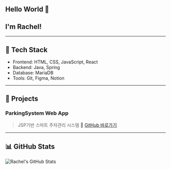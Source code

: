 ## Hello World 👋
## I'm Rachel!
<!--
**sjyun0507/sjyun0507** is a ✨ _special_ ✨ repository because its `README.md` (this file) appears on your GitHub profile.

Here are some ideas to get you started:

- 🔭 I’m currently working on ...
- 🌱 I’m currently learning ...
- 👯 I’m looking to collaborate on ...
- 🤔 I’m looking for help with ...
- 💬 Ask me about ...
- 📫 How to reach me: ...
- 😄 Pronouns: ...
- ⚡ Fun fact: ...
-->


---

## 🔧 Tech Stack

- Frontend: HTML, CSS, JavaScript, React
- Backend: Java, Spring
- Database: MariaDB
- Tools: Git, Figma, Notion

---

## 📌 Projects
<!--
### 📝 Diary Web App
> Java 기반 OOP 설계 일기장 웹앱  
기능: 로그인, 일기 작성/수정/삭제  
🔗 [GitHub 바로가기](https://github.com/사용자이름/프로젝트)

### ✅ TodoList Web App
> React로 만든 할 일 관리 앱  
모달 기능 및 편집 지원  
🔗 [GitHub 바로가기](https://github.com/사용자이름/프로젝트)

-->
### ParkingSystem Web App
> JSP기반 스마트 주차관리 시스탬
🔗 [GitHub 바로가기](https://github.com/sjyun0507/SmartParking_System.git)
---

## 📊 GitHub Stats

![Rachel's GitHub Stats](https://github-readme-stats.vercel.app/api?username=사용자이름&show_icons=true&theme=tokyonight)
